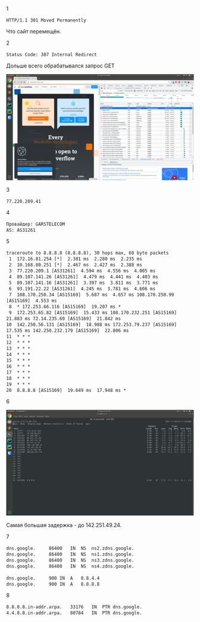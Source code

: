 1

	HTTP/1.1 301 Moved Permanently

Что сайт перемещён. 

2

    Status Code: 307 Internal Redirect

Дольше всего обрабатывался запрос GET

![screenshot of sample 1](https://github.com/arhipovea/devops-netology/blob/main/03_6/pic1.png)

3

	77.220.209.41

4

	Провайдер: GARSTELECOM
	AS: AS31261

5

	traceroute to 8.8.8.8 (8.8.8.8), 30 hops max, 60 byte packets
	 1  172.16.81.254 [*]  2.381 ms  2.280 ms  2.235 ms
	 2  10.168.80.251 [*]  2.467 ms  2.427 ms  2.388 ms
	 3  77.220.209.1 [AS31261]  4.594 ms  4.556 ms  4.005 ms
	 4  89.107.141.26 [AS31261]  4.479 ms  4.441 ms  4.403 ms
	 5  89.107.141.16 [AS31261]  3.397 ms  3.811 ms  3.771 ms
	 6  93.191.22.22 [AS31261]  4.245 ms  3.781 ms  4.606 ms
	 7  108.170.250.34 [AS15169]  5.687 ms  4.657 ms 108.170.250.99 [AS15169]  4.553 ms
	 8  * 172.253.66.116 [AS15169]  19.207 ms *
	 9  172.253.65.82 [AS15169]  15.433 ms 108.170.232.251 [AS15169]  21.883 ms 72.14.235.69 [AS15169]  21.842 ms
	10  142.250.56.131 [AS15169]  18.988 ms 172.253.79.237 [AS15169]  17.535 ms 142.250.232.179 [AS15169]  22.806 ms
	11  * * *
	12  * * *
	13  * * *
	14  * * *
	15  * * *
	16  * * *
	17  * * *
	18  * * *
	19  * * *
	20  8.8.8.8 [AS15169]  19.649 ms  17.948 ms *

6

![screenshot of sample 2](https://github.com/arhipovea/devops-netology/blob/main/03_6/pic2.png)

Самая большая задержка - до 142.251.49.24.

7

	dns.google.		86400	IN	NS	ns2.zdns.google.
	dns.google.		86400	IN	NS	ns1.zdns.google.
	dns.google.		86400	IN	NS	ns3.zdns.google.
	dns.google.		86400	IN	NS	ns4.zdns.google.

	dns.google.		900	IN	A	8.8.4.4
	dns.google.		900	IN	A	8.8.8.8

8

	8.8.8.8.in-addr.arpa.	33176	IN	PTR	dns.google.
	4.4.8.8.in-addr.arpa.	80784	IN	PTR	dns.google.
